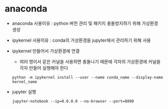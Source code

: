 # anaconda

* anaconda 사용이유 : python 버전 관리 및 패키지 충돌방지하기 위해 가상환경 생성
* ipykernel 사용이유 : conda의 가상환경을 jupyter에서 관리하기 위해 사용

* ipykernel 만들어서 가상환경에 연결

  * 여러 명이서 같은 커널을 사용하면 충돌나기 때문에 각자의 가상환경에 커널을 각자 만들어 실행해야 한다

  ```shell
  python -m ipykernel install --user --name conda_name --display-name kernel_name
  ```

* jupyter 실행

  ```shell
  jupyter-notebook --ip=0.0.0.0 --no-browser --port=8890
  ```

  